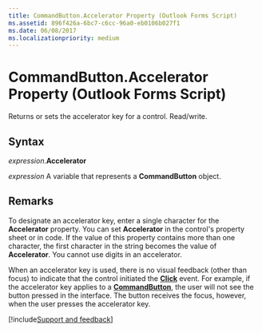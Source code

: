 ```yaml
---
title: CommandButton.Accelerator Property (Outlook Forms Script)
ms.assetid: 896f426a-6bc7-c6cc-96a0-eb0106b027f1
ms.date: 06/08/2017
ms.localizationpriority: medium
---
```



# CommandButton.Accelerator Property (Outlook Forms Script)

Returns or sets the accelerator key for a control. Read/write.


## Syntax

_expression_.**Accelerator**

_expression_ A variable that represents a **CommandButton** object.


## Remarks

To designate an accelerator key, enter a single character for the **Accelerator** property. You can set **Accelerator** in the control's property sheet or in code. If the value of this property contains more than one character, the first character in the string becomes the value of **Accelerator**. You cannot use digits in an accelerator.

When an accelerator key is used, there is no visual feedback (other than focus) to indicate that the control initiated the **[Click](Outlook.commandbutton.click.md)** event. For example, if the accelerator key applies to a **[CommandButton](Outlook.commandbutton.md)**, the user will not see the button pressed in the interface. The button receives the focus, however, when the user presses the accelerator key.

[!include[Support and feedback](~/includes/feedback-boilerplate.md)]